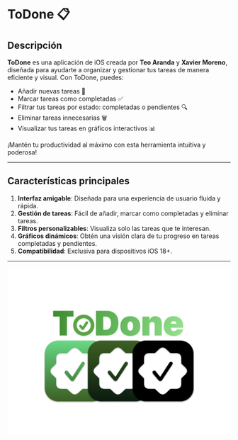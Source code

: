 # ToDone 📋

## Descripción

**ToDone** es una aplicación de iOS creada por **Teo Aranda** y **Xavier Moreno**, diseñada para ayudarte a organizar y gestionar tus tareas de manera eficiente y visual. Con ToDone, puedes:

- Añadir nuevas tareas 📝  
- Marcar tareas como completadas ✅  
- Filtrar tus tareas por estado: completadas o pendientes 🔍  
- Eliminar tareas innecesarias 🗑️  
- Visualizar tus tareas en gráficos interactivos 📊  

¡Mantén tu productividad al máximo con esta herramienta intuitiva y poderosa!

---

## Características principales

1. **Interfaz amigable**: Diseñada para una experiencia de usuario fluida y rápida.  
2. **Gestión de tareas**: Fácil de añadir, marcar como completadas y eliminar tareas.  
3. **Filtros personalizables**: Visualiza solo las tareas que te interesan.  
4. **Gráficos dinámicos**: Obtén una visión clara de tu progreso en tareas completadas y pendientes.  
5. **Compatibilidad**: Exclusiva para dispositivos iOS 18+.

---
![Vista previa de ToDone](To-Done.png)
